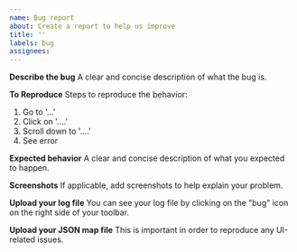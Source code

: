```yaml
---
name: Bug report
about: Create a report to help us improve
title: ''
labels: bug
assignees: 
---
```


**Describe the bug**
A clear and concise description of what the bug is.

**To Reproduce**
Steps to reproduce the behavior:
1. Go to '...'
2. Click on '....'
3. Scroll down to '....'
4. See error

**Expected behavior**
A clear and concise description of what you expected to happen.

**Screenshots**
If applicable, add screenshots to help explain your problem.

**Upload your log file**
You can see your log file by clicking on the "bug" icon on the right side of your toolbar.

**Upload your JSON map file**
This is important in order to reproduce any UI-related issues.
